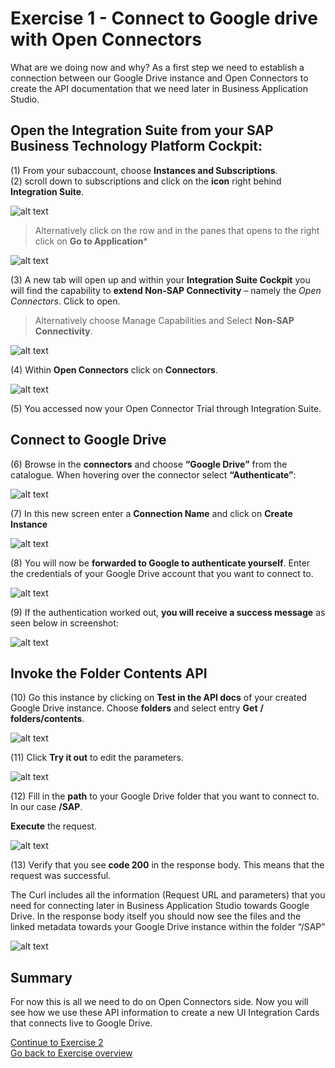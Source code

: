 # Exercise 1 - Connect to Google drive with Open Connectors

What are we doing now and why?  As a first step we need to establish a connection between our Google Drive instance and Open Connectors to create the API documentation that we need later in Business Application Studio.  



## Open the Integration Suite from your SAP Business Technology Platform Cockpit:

(1) From your subaccount, choose **Instances and Subscriptions**.      
(2) scroll down to subscriptions and click on the **icon** right behind **Integration Suite**.   


![alt text](./OpenIntegrationSuite.png "OpenIntegrationSuite")   


> Alternatively click on the row and in the panes that opens to the right click on **Go to Application***   

![alt text](./OpenIntegrationSuiteAlt.png "OpenIntegrationSuiteAlt")


(3) A new tab will open up and within your **Integration Suite Cockpit** you will find the capability to **extend Non-SAP Connectivity** – namely the _Open Connectors_. Click to open.

> Alternatively choose Manage Capabilities and Select **Non-SAP Connectivity**.

![alt text](./OpenNonSAPIntegration.png "OpenNonSAPIntegration")

(4) Within **Open Connectors** click on **Connectors**.

![alt text](./Connectors.png "Connectors")

(5) You accessed now your Open Connector Trial through Integration Suite.



## Connect to Google Drive

(6) Browse in the **connectors** and choose **“Google Drive”** from the catalogue. When hovering over the connector select **“Authenticate”**:

![alt text](./GoogleDrive.png "GoogleDrive")

(7) In this new screen enter a **Connection Name** and click on **Create Instance**

![alt text](./CreateInstance.png "CreateInstance")


(8) You will now be **forwarded to Google to authenticate yourself**. Enter the credentials of your Google Drive account that you want to connect to.

![alt text](./AuthenticateGoogle.png "AuthenticateGoogle")


(9) If the authentication worked out, **you will receive a success message** as seen below in screenshot:

![alt text](./SuccessFullConnection.png "SuccessFullConnection")



## Invoke the Folder Contents API

(10) Go this instance by clicking on **Test in the API docs** of your created Google Drive instance.
Choose **folders** and select entry **Get** **/ folders/contents**.

![alt text](./InvokeFolderContents.png "InvokeFolderContents")

(11) Click **Try it out** to edit the parameters.

![alt text](./TryOut.png "TryOut")

(12) Fill in the **path** to your Google Drive folder that you want to connect to. In our case **/SAP**.    

**Execute** the request.

![alt text](./Execute.png "Execute")


(13) Verify that you see **code 200** in the response body. This means that the request was successful.

The Curl includes all the information (Request URL and parameters) that you need for connecting later in Business Application Studio towards Google Drive. In the response body itself you should now see the files and the linked metadata towards your Google Drive instance within the folder “/SAP”

![alt text](./Response.png "Response")



## Summary
For now this is all we need to do on Open Connectors side. Now you will see how we use these API information to create a new UI Integration Cards that connects live to Google Drive.

[Continue to Exercise 2](/Exercises/Exercise2/readme.md)      
[Go back to Exercise overview](/readme.md)
